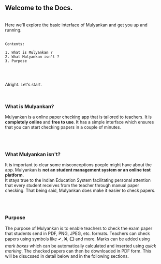## Welcome to the Docs.
<br>
Here we'll explore the basic interface of Mulyankan and get you up and running.
<br>
<br>

```
Contents:

1. What is Mulyankan ?
2. What Mulyankan isn't ?
3. Purpose
```

<br>
<br>

Alright. Let's start.

<br>

### What is Mulyankan?
Mulyankan is a online paper checking app that is tailored to teachers. It is **completely online** and **free to use**. It has a simple interface which ensures that you can start checking papers in a couple of minutes.<br>

<br>
<br>

### What Mulyankan isn't?
It is important to clear some misconceptions poeple might have about the app. Mulyankan is **not an student management system or an online test platform**.<br>
It stays true to the Indian Education System facilitating personal attention that every student receives from the teacher through manual paper checking. That being said, Mulyankan does make it easier to check papers.

<br>
<br>

### Purpose
The purpose of Mulyankan is to enable teachers to check the exam paper that students send in PDF, PNG, JPEG, etc. formats. Teachers can check papers using symbols like ✔, ❌, ⭕ and more. Marks can be added using _mark boxes_ which can be automatically calculated and inserted using _quick marking_. The checked papers can then be downloaded in PDF form. This will be disucssed in detail below and in the following sections.
